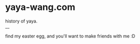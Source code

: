 # yaya-wang.com
history of yaya.<br>
__<br>

find my easter egg, and you'll want to make friends with me :D